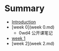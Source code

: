 # Summary

* [Introduction](README.md)
* [week 0](week 0.md)
   *  0wd4 公开课笔记
* [week 1](week_1.md)
* [week 2](week 2.md)

